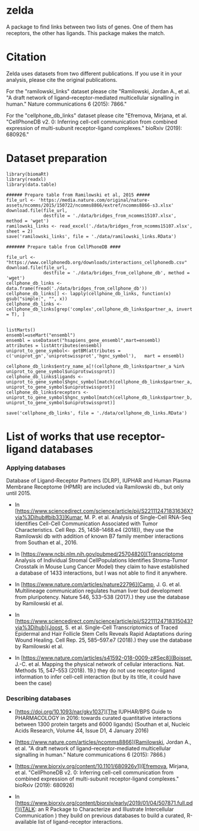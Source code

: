 # zelda 

A package to find links between two lists of genes. One of them has receptors, the other has ligands. This package makes the match.


# Citation

Zelda uses datasets from two different publications. If you use it in your analysis, please cite the original publications. 

For the "ramilowski_links" dataset please cite "Ramilowski, Jordan A., et al. "A draft network of ligand–receptor-mediated multicellular signalling in human." Nature communications 6 (2015): 7866." 

For the "cellphone_db_links" dataset please cite "Efremova, Mirjana, et al. "CellPhoneDB v2. 0: Inferring cell-cell communication from combined expression of multi-subunit receptor-ligand complexes." bioRxiv (2019): 680926."





# Dataset preparation 

```
library(biomaRt)
library(readxl)
library(data.table)

###### Prepare table from Ramilowski et al, 2015 #####
file_url <- 'https://media.nature.com/original/nature-assets/ncomms/2015/150722/ncomms8866/extref/ncomms8866-s3.xlsx'
download.file(file_url,
              destfile = './data/bridges_from_ncomms15107.xlsx', method = 'wget')
ramilowski_links <- read_excel('./data/bridges_from_ncomms15107.xlsx', sheet = 2)
save('ramilowski_links', file = './data/ramilowski_links.RData')

####### Prepare table from CellPhoneDB ####

file_url <- "https://www.cellphonedb.org/downloads/interactions_cellphonedb.csv"
download.file(file_url,
              destfile = './data/bridges_from_cellphone_db', method = 'wget')
cellphone_db_links <- data.frame(fread('./data/bridges_from_cellphone_db'))
cellphone_db_links[] <- lapply(cellphone_db_links, function(x) gsub("simple:", "", x))
cellphone_db_links <- cellphone_db_links[grep('complex',cellphone_db_links$partner_a, invert = T), ]


listMarts()
ensembl=useMart("ensembl")
ensembl = useDataset("hsapiens_gene_ensembl",mart=ensembl)
attributes = listAttributes(ensembl)
uniprot_to_gene_symbol<- getBM(attributes = c('uniprot_gn','uniprotswissprot','hgnc_symbol'),   mart = ensembl)

cellphone_db_links$entry_name_a[!(cellphone_db_links$partner_a %in% uniprot_to_gene_symbol$uniprotswissprot)]
cellphone_db_links$ligands <- uniprot_to_gene_symbol$hgnc_symbol[match(cellphone_db_links$partner_a, uniprot_to_gene_symbol$uniprotswissprot)]
cellphone_db_links$receptors <- uniprot_to_gene_symbol$hgnc_symbol[match(cellphone_db_links$partner_b, uniprot_to_gene_symbol$uniprotswissprot)]

save('cellphone_db_links', file = './data/cellphone_db_links.RData')

```


#  List of works that use receptor-ligand databases 

### Applying databases

Database of Ligand-Receptor Partners (DLRP), IUPHAR and Human Plasma Membrane Receptome (HPMR) are included via Ramilowski db.,  but only until 2015. 

* In [https://www.sciencedirect.com/science/article/pii/S221112471831636X?via%3Dihub#bib33](Kumar, M. P. et al. Analysis of Single-Cell RNA-Seq Identifies Cell-Cell Communication Associated with Tumor Characteristics. Cell Rep. 25, 1458–1468.e4 (2018)), they use the Ramilowski db with addition of known B7 family member interactions from Southan et al., 2016.


* In [https://www.ncbi.nlm.nih.gov/pubmed/25704820](Transcriptome Analysis of Individual Stromal CellPopulations Identifies Stroma-Tumor Crosstalk in Mouse Lung Cancer Model) they claim to have established a database of 1433 interactions, but I was not able to find it anywhere. 


*  In [https://www.nature.com/articles/nature22796](Camp, J. G. et al. Multilineage communication regulates human liver bud development from pluripotency. Nature 546, 533–538 (2017).) they use the database by Ramilowski et al.

*  In [https://www.sciencedirect.com/science/article/pii/S2211124718315043?via%3Dihub](Joost, S. et al. Single-Cell Transcriptomics of Traced Epidermal and Hair Follicle Stem Cells Reveals Rapid Adaptations during Wound Healing. Cell Rep. 25, 585–597.e7 (2018).) they use the database by Ramilowski et al.

* In [https://www.nature.com/articles/s41592-018-0009-z#Sec8](Boisset, J.-C. et al. Mapping the physical network of cellular interactions. Nat. Methods 15, 547–553 (2018).
19.) they do not use receptor-ligand information to infer cell-cell interaction (but by its title, it could have been the case)


### Describing databases 

* [https://doi.org/10.1093/nar/gkv1037](The IUPHAR/BPS Guide to PHARMACOLOGY in 2016: towards curated quantitative interactions between 1300 protein targets and 6000 ligands)
(Southan et al, Nucleic Acids Research, Volume 44, Issue D1, 4 January 2016)

* [https://www.nature.com/articles/ncomms8866](Ramilowski, Jordan A., et al. "A draft network of ligand–receptor-mediated multicellular signalling in human." Nature communications 6 (2015): 7866.)

* [https://www.biorxiv.org/content/10.1101/680926v1](Efremova, Mirjana, et al. "CellPhoneDB v2. 0: Inferring cell-cell communication from combined expression of multi-subunit receptor-ligand complexes." bioRxiv (2019): 680926)


* In [https://www.biorxiv.org/content/biorxiv/early/2019/01/04/507871.full.pdf](iTALK: an R Package to Characterize and Illustrate Intercellular Communication ) they build on previous databases to build a curated, R-available list of ligand-receptor interactions. 